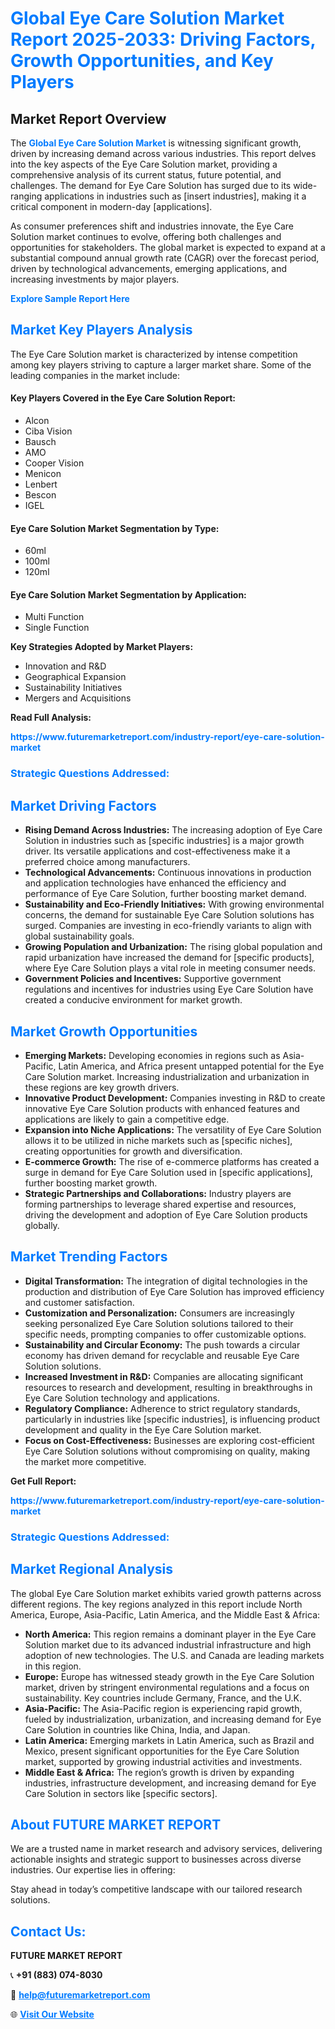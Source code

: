 <h1 style="color: #007BFF;">Global Eye Care Solution Market Report 2025-2033: Driving Factors, Growth Opportunities, and Key Players</h1>

<section id="overview">
<h2>Market Report Overview</h2>
<p>The <a href="https://www.futuremarketreport.com/industry-report/eye-care-solution-market" style="color: #007BFF; text-decoration: none;"><strong>Global Eye Care Solution Market</strong></a> is witnessing significant growth, driven by increasing demand across various industries. This report delves into the key aspects of the Eye Care Solution market, providing a comprehensive analysis of its current status, future potential, and challenges. The demand for Eye Care Solution has surged due to its wide-ranging applications in industries such as [insert industries], making it a critical component in modern-day [applications].</p>
<p>As consumer preferences shift and industries innovate, the Eye Care Solution market continues to evolve, offering both challenges and opportunities for stakeholders. The global market is expected to expand at a substantial compound annual growth rate (CAGR) over the forecast period, driven by technological advancements, emerging applications, and increasing investments by major players.</p>
</section>

<section id="overview">
<p><a href="https://www.futuremarketreport.com/request-sample/reportId=53051" style="color: #007BFF; text-decoration: none;"><strong>Explore Sample Report Here</strong></a></p>
</section>

<section id="key-players">
<h2 style="color: #007BFF;">Market Key Players Analysis</h2>
<p>The Eye Care Solution market is characterized by intense competition among key players striving to capture a larger market share. Some of the leading companies in the market include:</p>
<h4>Key Players Covered in the Eye Care Solution Report:</h4>
<ul><li>Alcon</li><li>Ciba Vision</li><li>Bausch</li><li>AMO</li><li>Cooper Vision</li><li>Menicon</li><li>Lenbert</li><li>Bescon</li><li>IGEL</li></ul>
<h4>Eye Care Solution Market Segmentation by Type:</h4>
<ul><li>60ml</li><li>100ml</li><li>120ml</li></ul>

<h4>Eye Care Solution Market Segmentation by Application:</h4>
<ul><li>Multi Function</li><li>Single Function</li></ul>
<p><strong>Key Strategies Adopted by Market Players:</strong></p>
<ul>
<li>Innovation and R&D</li>
<li>Geographical Expansion</li>
<li>Sustainability Initiatives</li>
<li>Mergers and Acquisitions</li>
</ul>
</section>

<section>
<p><strong>Read Full Analysis: </strong></p><a href="https://www.futuremarketreport.com/industry-report/eye-care-solution-market" style="color: #007BFF; text-decoration: none;"><strong>https://www.futuremarketreport.com/industry-report/eye-care-solution-market</strong></a>
<h3 style="color: #007BFF;">Strategic Questions Addressed:</h3>
</section>

<section id="driving-factors">
<h2 style="color: #007BFF;">Market Driving Factors</h2>
<ul>
<li><strong>Rising Demand Across Industries:</strong> The increasing adoption of Eye Care Solution in industries such as [specific industries] is a major growth driver. Its versatile applications and cost-effectiveness make it a preferred choice among manufacturers.</li>
<li><strong>Technological Advancements:</strong> Continuous innovations in production and application technologies have enhanced the efficiency and performance of Eye Care Solution, further boosting market demand.</li>
<li><strong>Sustainability and Eco-Friendly Initiatives:</strong> With growing environmental concerns, the demand for sustainable Eye Care Solution solutions has surged. Companies are investing in eco-friendly variants to align with global sustainability goals.</li>
<li><strong>Growing Population and Urbanization:</strong> The rising global population and rapid urbanization have increased the demand for [specific products], where Eye Care Solution plays a vital role in meeting consumer needs.</li>
<li><strong>Government Policies and Incentives:</strong> Supportive government regulations and incentives for industries using Eye Care Solution have created a conducive environment for market growth.</li>
</ul>
</section>

<section id="growth-opportunities">
<h2 style="color: #007BFF;">Market Growth Opportunities</h2>
<ul>
<li><strong>Emerging Markets:</strong> Developing economies in regions such as Asia-Pacific, Latin America, and Africa present untapped potential for the Eye Care Solution market. Increasing industrialization and urbanization in these regions are key growth drivers.</li>
<li><strong>Innovative Product Development:</strong> Companies investing in R&D to create innovative Eye Care Solution products with enhanced features and applications are likely to gain a competitive edge.</li>
<li><strong>Expansion into Niche Applications:</strong> The versatility of Eye Care Solution allows it to be utilized in niche markets such as [specific niches], creating opportunities for growth and diversification.</li>
<li><strong>E-commerce Growth:</strong> The rise of e-commerce platforms has created a surge in demand for Eye Care Solution used in [specific applications], further boosting market growth.</li>
<li><strong>Strategic Partnerships and Collaborations:</strong> Industry players are forming partnerships to leverage shared expertise and resources, driving the development and adoption of Eye Care Solution products globally.</li>
</ul>
</section>

<section id="trending-factors">
<h2 style="color: #007BFF;">Market Trending Factors</h2>
<ul>
<li><strong>Digital Transformation:</strong> The integration of digital technologies in the production and distribution of Eye Care Solution has improved efficiency and customer satisfaction.</li>
<li><strong>Customization and Personalization:</strong> Consumers are increasingly seeking personalized Eye Care Solution solutions tailored to their specific needs, prompting companies to offer customizable options.</li>
<li><strong>Sustainability and Circular Economy:</strong> The push towards a circular economy has driven demand for recyclable and reusable Eye Care Solution solutions.</li>
<li><strong>Increased Investment in R&D:</strong> Companies are allocating significant resources to research and development, resulting in breakthroughs in Eye Care Solution technology and applications.</li>
<li><strong>Regulatory Compliance:</strong> Adherence to strict regulatory standards, particularly in industries like [specific industries], is influencing product development and quality in the Eye Care Solution market.</li>
<li><strong>Focus on Cost-Effectiveness:</strong> Businesses are exploring cost-efficient Eye Care Solution solutions without compromising on quality, making the market more competitive.</li>
</ul>
</section>

<section>
<p><strong>Get Full Report: </strong></p><a href="https://www.futuremarketreport.com/industry-report/eye-care-solution-market" style="color: #007BFF; text-decoration: none;"><strong>https://www.futuremarketreport.com/industry-report/eye-care-solution-market</strong></a>
<h3 style="color: #007BFF;">Strategic Questions Addressed:</h3>
</section>


<section id="regional-analysis">
<h2 style="color: #007BFF;">Market Regional Analysis</h2>
<p>The global Eye Care Solution market exhibits varied growth patterns across different regions. The key regions analyzed in this report include North America, Europe, Asia-Pacific, Latin America, and the Middle East & Africa:</p>
<ul>
<li><strong>North America:</strong> This region remains a dominant player in the Eye Care Solution market due to its advanced industrial infrastructure and high adoption of new technologies. The U.S. and Canada are leading markets in this region.</li>
<li><strong>Europe:</strong> Europe has witnessed steady growth in the Eye Care Solution market, driven by stringent environmental regulations and a focus on sustainability. Key countries include Germany, France, and the U.K.</li>
<li><strong>Asia-Pacific:</strong> The Asia-Pacific region is experiencing rapid growth, fueled by industrialization, urbanization, and increasing demand for Eye Care Solution in countries like China, India, and Japan.</li>
<li><strong>Latin America:</strong> Emerging markets in Latin America, such as Brazil and Mexico, present significant opportunities for the Eye Care Solution market, supported by growing industrial activities and investments.</li>
<li><strong>Middle East & Africa:</strong> The region’s growth is driven by expanding industries, infrastructure development, and increasing demand for Eye Care Solution in sectors like [specific sectors].</li>
</ul>
</section>

<footer>
<h2 style="color: #007BFF;">About FUTURE MARKET REPORT</h2>
<p>We are a trusted name in market research and advisory services, delivering actionable insights and strategic support to businesses across diverse industries. Our expertise lies in offering:</p>

<p>Stay ahead in today’s competitive landscape with our tailored research solutions.</p>

<h2 style="color: #007BFF;">Contact Us:</h2>
<p><strong>FUTURE MARKET REPORT</strong></p>
<p>📞 <strong>+91 (883) 074-8030</strong></p>
<p>📧 <strong><a href="mailto:help@futuremarketreport.com" style="color: #007BFF;">help@futuremarketreport.com</a></strong></p>
<p>🌐 <strong><a href="https://www.futuremarketreport.com/" style="color: #007BFF;">Visit Our Website</a></strong></p>
</footer>